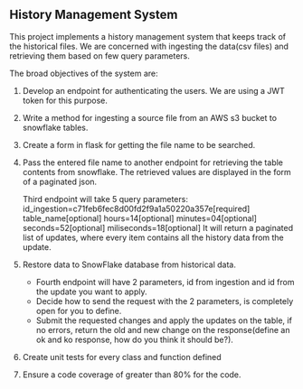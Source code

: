 <h2>History Management System</h2>

This project implements a history management system that keeps track of the historical files. We are concerned with ingesting the data(csv files) and retrieving them based on few query parameters.

The broad objectives of the system are:
1. Develop an endpoint for authenticating the users. We are using a JWT token for this purpose.
2. Write a method for ingesting a source file from an AWS s3 bucket to snowflake tables.
3. Create a form in flask for getting the file name to be searched.
4. Pass the entered file name to another endpoint for retrieving the table contents from snowflake. The retrieved values are displayed in the form of a paginated json.

   Third endpoint will take 5 query parameters: 
	    id_ingestion=c71feb6fec8d00fd2f9a1a50220a357e[required]
	    table_name[optional]
	    hours=14[optional]
	    minutes=04[optional]
	    seconds=52[optional]
	    miliseconds=18[optional]
It will return a paginated list of updates, where every item contains all the history data from the update.

5. Restore data to SnowFlake database from historical data.
	- Fourth endpoint will have 2 parameters, id from ingestion and id from the update you want to apply.
	- Decide how to send the request with the 2 parameters, is completely open for you to define.
	- Submit the requested changes and apply the updates on the table, if no errors, return the old and new change on the response(define an ok and ko response, how do you think it should be?).
6. Create unit tests for every class and function defined
7. Ensure a code coverage of greater than 80% for the code.

   
